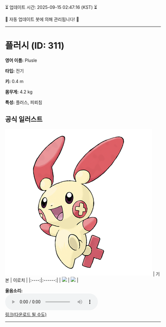 
⏳ 업데이트 시간: 2025-09-15 02:47:16 (KST) ⏳

🤖 자동 업데이트 봇에 의해 관리됩니다! 🤖

---

# 플러시 (ID: 311)
**영어 이름:** Plusle

**타입:** 전기

**키:** 0.4 m

**몸무게:** 4.2 kg

**특성:** 플러스, 피뢰침

## 공식 일러스트
![](https://raw.githubusercontent.com/PokeAPI/sprites/master/sprites/pokemon/other/official-artwork/311.png)
| 기본 | 이로치 |
|:----:|:------:|
| <img src="http://play.pokemonshowdown.com/sprites/ani/plusle.gif" width="200"> | <img src="http://play.pokemonshowdown.com/sprites/ani-shiny/plusle.gif" width="200"> |

**울음소리:**<br><audio controls src="https://raw.githubusercontent.com/PokeAPI/cries/main/cries/pokemon/latest/311.ogg"></audio><br> [링크(다운로드 될 수도)](https://raw.githubusercontent.com/PokeAPI/cries/main/cries/pokemon/latest/311.ogg)


---
